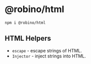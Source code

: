 # @robino/html

```bash
npm i @robino/html
```

## HTML Helpers

- `escape` - escape strings of HTML.
- `Injector` - inject strings into HTML.
